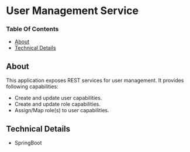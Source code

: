 # User Management Service

### Table Of Contents

* [About](#about)
* [Technical Details](#server-details)

## About

This application exposes REST services for user management. It provides following capabilities: 

* Create and update user capabilities.
* Create and update role capabilities.
* Assign/Map role(s) to user capabilities.

## Technical Details

* SpringBoot